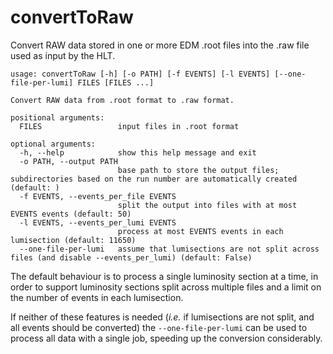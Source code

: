 # convertToRaw

Convert RAW data stored in one or more EDM .root files into the .raw file used as input by the HLT.

```
usage: convertToRaw [-h] [-o PATH] [-f EVENTS] [-l EVENTS] [--one-file-per-lumi] FILES [FILES ...]

Convert RAW data from .root format to .raw format.

positional arguments:
  FILES                 input files in .root format

optional arguments:
  -h, --help            show this help message and exit
  -o PATH, --output PATH
                        base path to store the output files; subdirectories based on the run number are automatically created (default: )
  -f EVENTS, --events_per_file EVENTS
                        split the output into files with at most EVENTS events (default: 50)
  -l EVENTS, --events_per_lumi EVENTS
                        process at most EVENTS events in each lumisection (default: 11650)
  --one-file-per-lumi   assume that lumisections are not split across files (and disable --events_per_lumi) (default: False)
```

The default behaviour is to process a single luminosity section at a time, in order to support luminosity sections split across multiple files and a limit on the number of events in each lumisection.

If neither of these features is needed (_i.e._ if lumisections are not split, and all events should be converted) the `--one-file-per-lumi` can be used to process all data with a single job, speeding up the conversion considerably.
